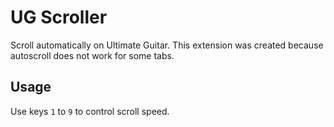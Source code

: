 # UG Scroller

Scroll automatically on Ultimate Guitar. This extension was created because autoscroll does not work for some tabs.

## Usage

Use keys `1` to `9` to control scroll speed.
